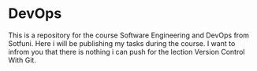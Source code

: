 # DevOps
This is a repository for the course Software Engineering and DevOps from Sotfuni. Here i will be publishing my tasks during the course. I want to infrom you that there is nothing i can push for the lection Version Control With Git.
